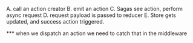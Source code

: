 A. call an action creator
B. emit an action
C. Sagas see action, perform async request
D. request payload is passed to reducer
E. Store gets updated, and success action triggered.

*** when we dispatch an action we need to catch that in the middleware
